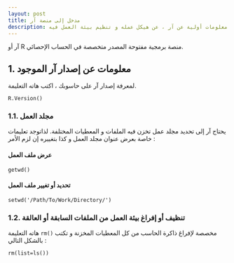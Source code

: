 ```yaml
---
layout: post
title: مدخل إلى منصة آر
description: معلومات أولية عن آر ، عن هيكل عمله و تنظيم بيئة العمل فيه 
---
```



آر أو R منصة برمجية مفتوحة المصدر متخصصة في الحساب الإحصائي.


## 1. معلومات عن إصدار آر الموجود

لمعرفة إصدار آر على حاسوبك ، اكتب هاته التعليمة.

```
R.Version()
```
### 1.1. مجلد العمل

يحتاج آر إلى تحديد مجلد عمل تخزن فيه الملفات و المعطيات المختلفة. لذاتوجد تعليمات خاصة بعرض عنوان مجلد العمل و كذا بتغييره إن لزم الأمر :

#### عرض ملف العمل
```
getwd()
```
#### تحديد أو تغيير ملف العمل
```
setwd('/Path/To/Work/Directory/')
```

### 1.2. تنظيف أو إفراغ بيئة العمل من الملفات السابقة أو العالقة


هاته التعليمة ```rm()``` مخصصة لإفراغ ذاكرة الحاسب من كل المعطيات المخزنة و تكتب بالشكل التالي :

```
rm(list=ls())
```

